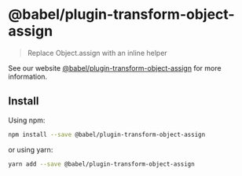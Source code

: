 # @babel/plugin-transform-object-assign

> Replace Object.assign with an inline helper

See our website [@babel/plugin-transform-object-assign](https://babeljs.io/docs/en/next/babel-plugin-transform-object-assign.html) for more information.

## Install

Using npm:

```sh
npm install --save @babel/plugin-transform-object-assign
```

or using yarn:

```sh
yarn add --save @babel/plugin-transform-object-assign
```
